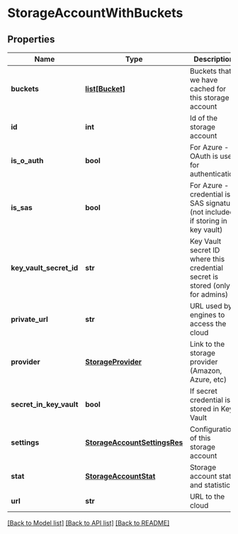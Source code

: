 # StorageAccountWithBuckets

## Properties
Name | Type | Description | Notes
------------ | ------------- | ------------- | -------------
**buckets** | [**list[Bucket]**](Bucket.md) | Buckets that we have cached for this storage account | [optional] 
**id** | **int** | Id of the storage account | [optional] 
**is_o_auth** | **bool** | For Azure - if OAuth is used for authentication | [optional] 
**is_sas** | **bool** | For Azure - if credential is SAS signature (not included if storing in key vault) | [optional] 
**key_vault_secret_id** | **str** | Key Vault secret ID where this credential secret is stored (only for admins) | [optional] 
**private_url** | **str** | URL used by engines to access the cloud | [optional] 
**provider** | [**StorageProvider**](StorageProvider.md) | Link to the storage provider (Amazon, Azure, etc) | [optional] 
**secret_in_key_vault** | **bool** | If secret credential is stored in Key Vault | [optional] 
**settings** | [**StorageAccountSettingsRes**](StorageAccountSettingsRes.md) | Configuration of this storage account | [optional] 
**stat** | [**StorageAccountStat**](StorageAccountStat.md) | Storage account state and statistics | [optional] 
**url** | **str** | URL to the cloud | [optional] 

[[Back to Model list]](../README.md#documentation-for-models) [[Back to API list]](../README.md#documentation-for-api-endpoints) [[Back to README]](../README.md)


